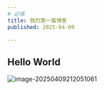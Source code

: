 ```yaml
---
# 必填
title: 我的第一篇博客
published: 2025-04-09

---
```


## Hello World

![image-20250409212051061](https://lien-bucket.oss-cn-shenzhen.aliyuncs.com/lien-bucket.oss-cn-shenzhen.aliyuncs.comimage-20250409212051061.png) 
